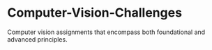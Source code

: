 # Computer-Vision-Challenges
Computer vision assignments that encompass both foundational and advanced principles.
